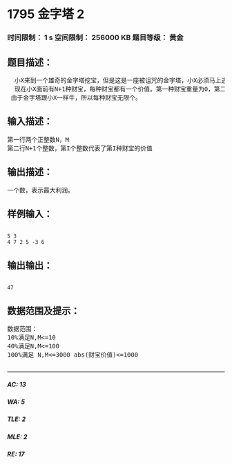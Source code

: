 # 1795 金字塔 2   
### 时间限制： 1 s     空间限制： 256000 KB     题目等级： 黄金  
## 题目描述：  

<pre>
  小X来到一个雄奇的金字塔挖宝，但是这是一座被诅咒的金字塔，小X必须马上逃离这里，否则小X就会被埋在金字塔里，但他不希望此行落空。
  现在小X面前有N+1种财宝，每种财宝都有一个价值。第一种财宝重量为0，第二种财宝重量为1，总之第I种财宝重量为I-1。现在小X希望拿走N+M个物品，但是这M+N个物品总重量不能超过N。小X希望能获得最大的价值。你能帮帮他吗？
 由于金字塔跟小X一样牛，所以每种财宝无限个。
</pre>
  
  
## 输入描述：  

<pre>
第一行两个正整数N，M
第二行N+1个整数，第I个整数代表了第I种财宝的价值
</pre>
  
  
## 输出描述：  

<pre>
一个数，表示最大利润。
</pre>
  
  
## 样例输入：  

<pre><code>
5 3
4 7 2 5 -3 6
</code></pre>
  
  
## 输出输出：  

<pre><code>
47
</code></pre>
  
  
## 数据范围及提示：  

<pre>
数据范围：
10%满足N,M<=10
40%满足N,M<=100
100%满足 N,M<=3000 abs(财宝价值)<=1000
 
</pre>
  
  
***  

##### AC: 13  
##### WA: 5  
##### TLE: 2  
##### MLE: 2  
##### RE: 17  
